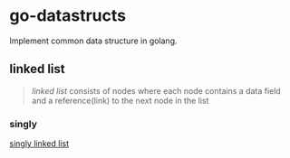 # go-datastructs
 Implement common data structure in golang.

## linked list

> *linked list* consists of nodes where each node contains a data field and a reference(link) to the next node in the list

### singly 

[singly linked list](https://github.com/moonD4rk/go-datastructs/blob/master/list/singly/list.go)

